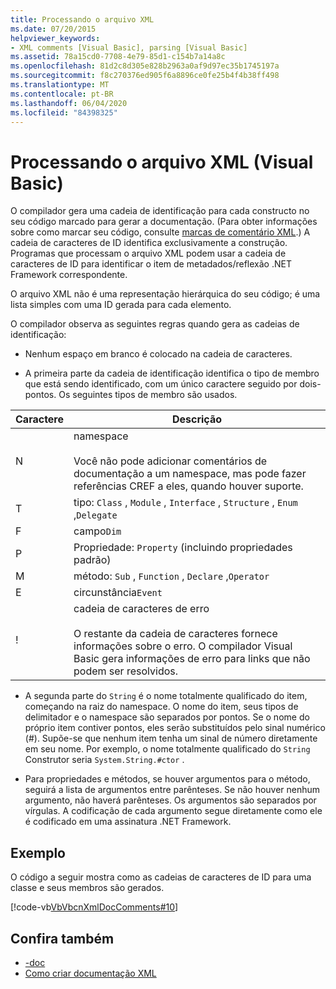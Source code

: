 ```yaml
---
title: Processando o arquivo XML
ms.date: 07/20/2015
helpviewer_keywords:
- XML comments [Visual Basic], parsing [Visual Basic]
ms.assetid: 78a15cd0-7708-4e79-85d1-c154b7a14a8c
ms.openlocfilehash: 81d2c8d305e828b2963a0af9d97ec35b1745197a
ms.sourcegitcommit: f8c270376ed905f6a8896ce0fe25b4f4b38ff498
ms.translationtype: MT
ms.contentlocale: pt-BR
ms.lasthandoff: 06/04/2020
ms.locfileid: "84398325"
---
```

# <a name="processing-the-xml-file-visual-basic"></a>Processando o arquivo XML (Visual Basic)
O compilador gera uma cadeia de identificação para cada constructo no seu código marcado para gerar a documentação. (Para obter informações sobre como marcar seu código, consulte [marcas de comentário XML](../../language-reference/xmldoc/index.md).) A cadeia de caracteres de ID identifica exclusivamente a construção. Programas que processam o arquivo XML podem usar a cadeia de caracteres de ID para identificar o item de metadados/reflexão .NET Framework correspondente.  
  
 O arquivo XML não é uma representação hierárquica do seu código; é uma lista simples com uma ID gerada para cada elemento.  
  
 O compilador observa as seguintes regras quando gera as cadeias de identificação:  
  
- Nenhum espaço em branco é colocado na cadeia de caracteres.  
  
- A primeira parte da cadeia de identificação identifica o tipo de membro que está sendo identificado, com um único caractere seguido por dois-pontos. Os seguintes tipos de membro são usados.  
  
|Caractere|Descrição|  
|---|---|  
|N|namespace<br /><br /> Você não pode adicionar comentários de documentação a um namespace, mas pode fazer referências CREF a eles, quando houver suporte.|  
|T|tipo: `Class` , `Module` , `Interface` , `Structure` , `Enum` ,`Delegate`|  
|F|campo`Dim`|  
|P|Propriedade: `Property` (incluindo propriedades padrão)|  
|M|método: `Sub` , `Function` , `Declare` ,`Operator`|  
|E|circunstância`Event`|  
|!|cadeia de caracteres de erro<br /><br /> O restante da cadeia de caracteres fornece informações sobre o erro. O compilador Visual Basic gera informações de erro para links que não podem ser resolvidos.|  
  
- A segunda parte do `String` é o nome totalmente qualificado do item, começando na raiz do namespace. O nome do item, seus tipos de delimitador e o namespace são separados por pontos. Se o nome do próprio item contiver pontos, eles serão substituídos pelo sinal numérico (#). Supõe-se que nenhum item tenha um sinal de número diretamente em seu nome. Por exemplo, o nome totalmente qualificado do `String` Construtor seria `System.String.#ctor` .  
  
- Para propriedades e métodos, se houver argumentos para o método, seguirá a lista de argumentos entre parênteses. Se não houver nenhum argumento, não haverá parênteses. Os argumentos são separados por vírgulas. A codificação de cada argumento segue diretamente como ele é codificado em uma assinatura .NET Framework.  
  
## <a name="example"></a>Exemplo  
 O código a seguir mostra como as cadeias de caracteres de ID para uma classe e seus membros são gerados.  
  
 [!code-vb[VbVbcnXmlDocComments#10](~/samples/snippets/visualbasic/VS_Snippets_VBCSharp/VbVbcnXmlDocComments/VB/Class1.vb#10)]  
  
## <a name="see-also"></a>Confira também

- [-doc](../../reference/command-line-compiler/doc.md)
- [Como criar documentação XML](how-to-create-xml-documentation.md)
